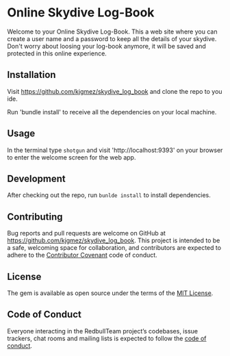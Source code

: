 # Online Skydive Log-Book

Welcome to your Online Skydive Log-Book. This a web site where you can create a user name and a password to keep all the details of your skydive. Don't worry about loosing your log-book anymore, it will be saved and protected in this online experience.

## Installation

Visit https://github.com/kjgmez/skydive_log_book and clone the repo to you ide.

Run 'bundle install' to receive all the dependencies on your local machine.

## Usage

In the terminal type `shotgun` and visit 'http://localhost:9393' on your browser to enter the welcome screen for the web app.

## Development

After checking out the repo, run `bunlde install` to install dependencies.

## Contributing

Bug reports and pull requests are welcome on GitHub at https://github.com/kjgmez/skydive_log_book. This project is intended to be a safe, welcoming space for collaboration, and contributors are expected to adhere to the [Contributor Covenant](http://contributor-covenant.org) code of conduct.

## License

The gem is available as open source under the terms of the [MIT License](https://opensource.org/licenses/MIT).

## Code of Conduct

Everyone interacting in the RedbullTeam project’s codebases, issue trackers, chat rooms and mailing lists is expected to follow the [code of conduct](https://github.com/'kjgmez'/redbull_team/blob/master/CODE_OF_CONDUCT.md).
